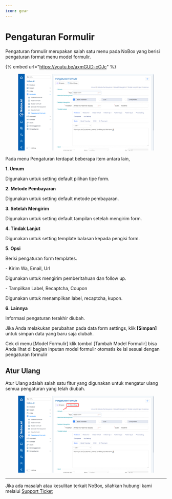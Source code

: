 ```yaml
---
icon: gear
---
```


# Pengaturan Formulir

Pengaturan formulir merupakan salah satu menu pada NoBox yang berisi pengaturan format menu model formulir.

{% embed url="https://youtu.be/axmGUD-cOJc" %}

<figure><img src="../../.gitbook/assets/Pengaturan Formulir (1).png" alt=""><figcaption></figcaption></figure>

Pada menu Pengaturan terdapat beberapa item antara lain,

**1. Umum**

Digunakan untuk setting default pilihan tipe form.

**2. Metode Pembayaran**

Digunakan untuk setting default  metode pembayaran.

**3. Setelah Mengirim**

Digunakan untuk setting default tampilan setelah mengirim form.

**4. Tindak Lanjut**

Digunakan untuk setting template balasan kepada pengisi form.

**5. Opsi**

Berisi pengaturan form templates.

\- Kirim Wa, Email, Url

Digunakan untuk mengirim pemberitahuan dan follow up.

\- Tampilkan Label, Recaptcha, Coupon

Digunakan untuk menampilkan label, recaptcha, kupon.

**6. Lainnya**

&#x20;Informasi pengaturan terakhir diubah.

Jika Anda melakukan perubahan pada data form settings, klik **\[Simpan]** untuk simpan data yang baru saja diubah.

Cek di menu \[Model Formulir] klik tombol \[Tambah Model Formulir] bisa Anda lihat di bagian inputan model formulir otomatis ke isi sesuai dengan pengaturan formulir

## Atur Ulang

Atur Ulang adalah salah satu fitur yang digunakan untuk mengatur ulang semua pengaturan yang telah diubah.

<figure><img src="../../.gitbook/assets/Atur Ulang Pengaturan Formulir.png" alt=""><figcaption></figcaption></figure>

***

Jika ada masalah atau kesulitan terkait NoBox, silahkan hubungi kami melalui [Support Ticket](https://crm.mynobox.com/clients/tickets)

